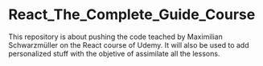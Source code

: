 # React_The_Complete_Guide_Course
This repository is about pushing the code teached by Maximilian Schwarzmüller on the React course of Udemy. It will also be used to add personalized stuff with the objetive of assimilate all the lessons.
